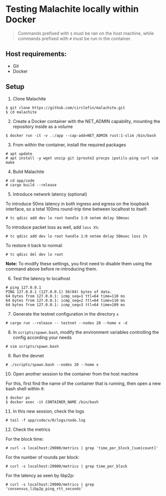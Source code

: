 # Testing Malachite locally within Docker

> Commands prefixed with `$` must be ran on the host machine, while commands prefixed with `#` must be run in the container.

## Host requirements:

- Git
- Docker

## Setup

1. Clone Malachite

```
$ git clone https://github.com/circlefin/malachite.git
$ cd malachite
```

2. Create a Docker container with the NET_ADMIN capability, mounting the repository inside as a volume

```
$ docker run -it -v .:/app --cap-add=NET_ADMIN rust:1-slim /bin/bash
```

3. From within the container, install the required packages

```
# apt update
# apt install -y wget unzip git iproute2 procps iputils-ping curl vim make
```

4. Build Malachite

```
# cd app/code
# cargo build --release
```

5. Introduce network latency (optional)

To introduce 50ms latency in both ingress and egress on the loopback interface,
so a total 100ms round-trip time between localhost to itself:

```
# tc qdisc add dev lo root handle 1:0 netem delay 50msec
```

To introduce packet loss as well, add `loss X%`:

```
# tc qdisc add dev lo root handle 1:0 netem delay 50msec loss 1%
```

To restore it back to normal:

```
# tc qdisc del dev lo root
```

**Note:** To modify these settings, you first need to disable them using the command above before re-introducing them.

6. Test the latency to localhost

```
# ping 127.0.0.1
PING 127.0.0.1 (127.0.0.1) 56(84) bytes of data.
64 bytes from 127.0.0.1: icmp_seq=1 ttl=64 time=110 ms
64 bytes from 127.0.0.1: icmp_seq=2 ttl=64 time=110 ms
64 bytes from 127.0.0.1: icmp_seq=3 ttl=64 time=109 ms
```

7. Generate the testnet configuration in the directory `x`

```
# cargo run --release -- testnet --nodes 20 --home x -d
```

8. In `scripts/spawn.bash`, modify the environment variables controlling the config according your needs

```
# vim scripts/spawn.bash
```

9. Run the devnet

```
# ./scripts/spawn.bash --nodes 20 --home x
```

10. Open another session to the container from the host machine

For this, first find the name of the container that is running, then open a new bash shell within it:

```
$ docker ps
$ docker exec -it CONTAINER_NAME /bin/bash
```

11. In this new session, check the logs

```
# tail -f app/code/x/0/logs/node.log
```

12. Check the metrics

For the block time:

```
# curl -s localhost:29000/metrics | grep 'time_per_block_[sum|count]'
```

For the number of rounds per block:

```
# curl -s localhost:29000/metrics | grep time_per_block
```

For the latency as seen by libp2p:

```
# curl -s localhost:29000/metrics | grep 'consensus_libp2p_ping_rtt_seconds'
```

